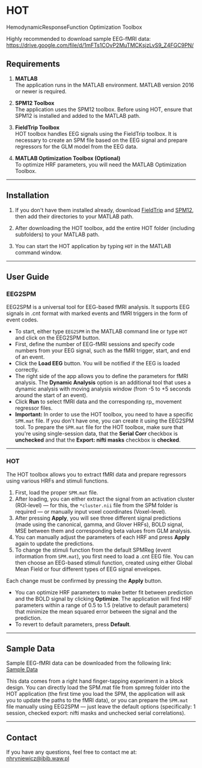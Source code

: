 # HOT
HemodynamicResponseFunction Optimization Toolbox

Highly recommended to download sample EEG-fMRI data:
https://drive.google.com/file/d/1mFTs1COvP2MuTMCKsjzLvS9_Z4FGC9PN/

## **Requirements**

1. **MATLAB**  
   The application runs in the MATLAB environment. MATLAB version 2016 or newer is required.

2. **SPM12 Toolbox**  
   The application uses the SPM12 toolbox. Before using HOT, ensure that SPM12 is installed and added to the MATLAB path.

3. **FieldTrip Toolbox**  
   HOT toolbox handles EEG signals using the FieldTrip toolbox. It is necessary to create an SPM file based on the EEG signal and prepare regressors for the GLM model from the EEG data.

4. **MATLAB Optimization Toolbox (Optional)**  
   To optimize HRF parameters, you will need the MATLAB Optimization Toolbox.

---

## **Installation**

1. If you don't have them installed already, download [FieldTrip](https://www.fieldtriptoolbox.org/download/) and [SPM12](https://www.fil.ion.ucl.ac.uk/spm/software/spm12/), then add their directories to your MATLAB path.
   
2. After downloading the HOT toolbox, add the entire HOT folder (including subfolders) to your MATLAB path.
   
3. You can start the HOT application by typing `HOT` in the MATLAB command window.

---

## **User Guide**

### **EEG2SPM**

EEG2SPM is a universal tool for EEG-based fMRI analysis. It supports EEG signals in .cnt format with marked events and fMRI triggers in the form of event codes.

- To start, either type `EEG2SPM` in the MATLAB command line or type `HOT` and click on the EEG2SPM button.  
- First, define the number of EEG-fMRI sessions and specify code numbers from your EEG signal, such as the fMRI trigger, start, and end of an event.  
- Click the **Load EEG** button. You will be notified if the EEG is loaded correctly.  
- The right side of the app allows you to define the parameters for fMRI analysis. The **Dynamic Analysis** option is an additional tool that uses a dynamic analysis with moving analysis window (from -5 to +5 seconds around the start of an event).  
- Click **Run** to select fMRI data and the corresponding rp_ movement regressor files.
- **Important:** In order to use the HOT toolbox, you need to have a specific `SPM.mat` file. If you don't have one, you can create it using the EEG2SPM tool. To prepare the `SPM.mat` file for the HOT toolbox, make sure that you're using single-session data, that the **Serial Corr** checkbox is **unchecked** and that the **Export: nifti masks** checkbox is **checked**.

---

### **HOT**

The HOT toolbox allows you to extract fMRI data and prepare regressors using various HRFs and stimuli functions.

1. First, load the proper `SPM.mat` file.  
2. After loading, you can either extract the signal from an activation cluster (ROI-level) — for this, the `*cluster.nii` file from the SPM folder is required — or manually input voxel coordinates (Voxel-level).  
3. After pressing **Apply**, you will see three different signal predictions (made using the canonical, gamma, and Glover HRFs), BOLD signal, MSE between them and corresponding beta values from GLM analysis.  
4. You can manually adjust the parameters of each HRF and press **Apply** again to update the predictions.  
5. To change the stimuli function from the default SPMReg (event information from `SPM.mat`), you first need to load a .cnt EEG file. You can then choose an EEG-based stimuli function, created using either Global Mean Field or four different types of EEG signal envelopes.

Each change must be confirmed by pressing the **Apply** button.

- You can optimize HRF parameters to make better fit between prediction and the BOLD signal by clicking **Optimize**. The application will find HRF parameters within a range of 0.5 to 1.5 (relative to default parameters) that minimize the mean squared error between the signal and the prediction.
- To revert to default parameters, press **Default**.

---

## **Sample Data**

Sample EEG-fMRI data can be downloaded from the following link:  
[Sample Data](https://drive.google.com/file/d/1mFTs1COvP2MuTMCKsjzLvS9_Z4FGC9PN/)

This data comes from a right hand finger-tapping experiment in a block design. You can directly load the SPM.mat file from spmreg folder into the HOT application (the first time you load the SPM, the application will ask you to update the paths to the fMRI data), or you can prepare the `SPM.mat` file manually using EEG2SPM — just leave the default options (specifically: 1 session, checked export: nifti masks and unchecked serial correlations).

---

## **Contact**

If you have any questions, feel free to contact me at: nhryniewicz@ibib.waw.pl
